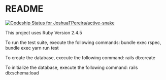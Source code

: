 # README

[![Codeship Status for JoshuaTPereira/active-snake](https://app.codeship.com/projects/96939070-5feb-0137-54f5-72c4cd7e8b98/status?branch=master)](https://app.codeship.com/projects/343932)

This project uses Ruby Version 2.4.5

To run the test suite, execute the following commands:
bundle exec rspec,
bundle exec yarn run test

To create the database, execute the following command:
rails db:create

To initialize the database, execute the following command:
rails db:schema:load
